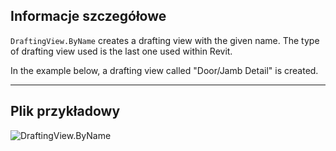 ## Informacje szczegółowe
`DraftingView.ByName` creates a drafting view with the given name. The type of drafting view used is the last one used within Revit.

In the example below, a drafting view called "Door/Jamb Detail" is created.
___
## Plik przykładowy

![DraftingView.ByName](./Revit.Elements.Views.DraftingView.ByName_img.jpg)
